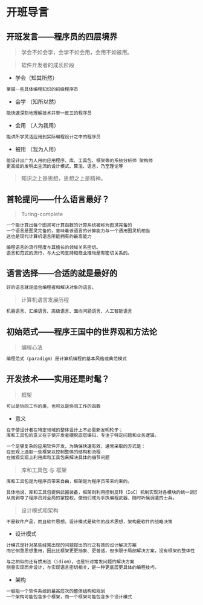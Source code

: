# 开班导言

## 开班发言——程序员的四层境界
> 学会不如会学，会学不如会用，会用不如被用。

> 软件开发者的成长阶段
* 学会（知其所然）
```md
掌握一些具体编程知识的初级程序员
```
* 会学 （知所以然）
```md
能快速深刻地理解技术并举一反三的程序员
```
* 会用 （人为我用）
```md
能讲所学灵活应用到实际编程设计之中的程序员
```
* 被用 （我为人用）
```md
能设计出广为人用的应用程序、库、工具包、框架等的系统分析师 架构师
更高级的发明出主流的设计模式、算法、语言，乃至理论等
```
> 知识之上是思想，思想之上是精神。

## 首轮提问——什么语言最好？
> Turing-complete 
```md
一个能计算出每个图灵可计算函数的计算系统被称为图灵完备的
一个语言是图灵完备的，意味着该语言的计算能力与一个通用图灵机相当
这也是现代计算机语言所能拥有的最高能力
```
```md
编程语言的流行程度与其擅长的领域关系密切。
语言和范式的流行，与大公司支持和商业推动是有密切关系的。
```
## 语言选择——合适的就是最好的
```md
好的语言就是适合编程者和解决对象的语言。
```
> 计算机语言发展历程
```md
机器语言、汇编语言、高级语言、面向问题语言、人工智能语言
```

## 初始范式——程序王国中的世界观和方法论
> 编程心法
```md
编程范式（paradigm）是计算机编程的基本风格或典范模式
```
## 开发技术——实用还是时髦？
> 框架
```md
可以是协同工作的类，也可以是协同工作的函数
```
* 意义
```md
在于使设计者在特定领域的整体设计上不必重新发明轮子；
库和工具包的意义在于使开发者摆脱底层编码，专注于特定问题和业务逻辑。
```
```md
一个足够复杂的应用软件开发，为确保快速有效，通常采取的方式是：
在宏观上选取一些框架以控制整体的结构和流程
在微观实现上利用库和工具包来解决具体的细节问题
```
> 库和工具包 与 框架
```md
库和工具包是为程序员带来自由，框架是为程序员带来约束的。

具体地说，库和工具包提供武器装备，框架则利用控制反转（IoC）机制实现对各模块的统一调度，
从而剥夺了程序员对全局的掌控权，使他们成为手执编程武器、随时听候调遣的士兵。
```
> 设计模式和架构
```md
不是软件产品，而且软件思想。设计模式是软件的战术思想，架构是软件的战略决策
```
* 设计模式
```md
计模式是针对某些经常出现的问题提出的行之有效的设计解决方案
而它侧重思想重用，因此比框架更更抽象、更普适，但多限于局部解决方案，没有框架的整体性

与之相似的还有惯用法（idiom），也是针对常发问题的解决方案
侧重实现而非设计，与实现语言密切相关，是一种更底层更具体的编程技巧。
```

* 架构
```md
一般指一个软件系统的最高层次的整体结构和规划
一个架构可能包含多个框架，而一个框架可能包含多个设计模式
```